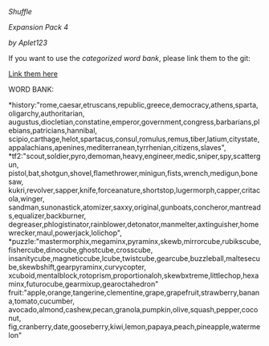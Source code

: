 *Shuffle*

*Expansion Pack 4*

*by _Aplet123_*

If you want to use the *categorized word bank*, please link them to the git:

[Link them here](https://github.com/Aplet123/Shuffle.git)

WORD BANK:

*history:"rome,caesar,etruscans,republic,greece,democracy,athens,sparta,oligarchy,authoritarian,
augustus,diocletian,constatine,emperor,government,congress,barbarians,plebians,patricians,hannibal,
scipio,carthage,helot,spartacus,consul,romulus,remus,tiber,latium,citystate,
appalachians,apenines,mediterranean,tyrrhenian,citizens,slaves",
*tf2:"scout,soldier,pyro,demoman,heavy,engineer,medic,sniper,spy,scattergun,
pistol,bat,shotgun,shovel,flamethrower,minigun,fists,wrench,medigun,bonesaw,
kukri,revolver,sapper,knife,forceanature,shortstop,lugermorph,capper,critacola,winger,
sandman,sunonastick,atomizer,saxxy,original,gunboats,concheror,mantreads,equalizer,backburner,
degreaser,phlogistinator,rainblower,detonator,manmelter,axtinguisher,homewrecker,maul,powerjack,lolichop",
*puzzle:"mastermorphix,megaminx,pyraminx,skewb,mirrorcube,rubikscube,fishercube,dinocube,ghostcube,crosscube,
insanitycube,magneticcube,lcube,twistcube,gearcube,buzzleball,maltesecube,skewbshift,gearpyraminx,curvycopter,
xcuboid,mentalblock,rotoprism,proportionaloh,skewbxtreme,littlechop,hexaminx,futurocube,gearmixup,gearoctahedron"
fruit:"apple,orange,tangerine,clementine,grape,grapefruit,strawberry,banana,tomato,cucumber,
avocado,almond,cashew,pecan,granola,pumpkin,olive,squash,pepper,coconut,
fig,cranberry,date,gooseberry,kiwi,lemon,papaya,peach,pineapple,watermelon"
